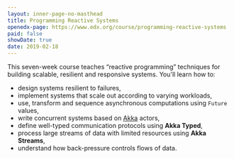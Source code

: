 ```yaml
---
layout: inner-page-no-masthead
title: Programming Reactive Systems
openedx-page: https://www.edx.org/course/programming-reactive-systems
paid: false
showDate: true
date: 2019-02-18
---
```


This seven-week course teaches “reactive programming” techniques
for building scalable, resilient and responsive systems. You'll
learn how to:

- design systems resilient to failures,
- implement systems that scale out according to varying workloads,
- use, transform and sequence asynchronous computations using `Future` values,
- write concurrent systems based on [Akka](https://akka.io) actors,
- define well-typed communication protocols using **Akka Typed**,
- process large streams of data with limited resources using **Akka Streams**,
- understand how back-pressure controls flows of data.

